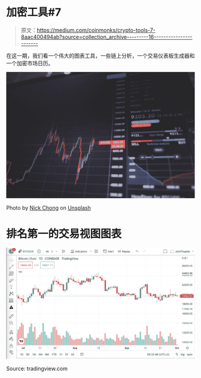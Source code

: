 # 加密工具#7

> 原文：<https://medium.com/coinmonks/crypto-tools-7-8aac400494ab?source=collection_archive---------16----------------------->

在这一期，我们看一个伟大的图表工具，一些链上分析，一个交易仪表板生成器和一个加密市场日历。

![](img/515c494e158d47501e6816ddcf044887.png)

Photo by [Nick Chong](https://unsplash.com/@nick604?utm_source=medium&utm_medium=referral) on [Unsplash](https://unsplash.com?utm_source=medium&utm_medium=referral)

# 排名第一的交易视图图表

![](img/00a77fe9c79757bf137a698167600bb4.png)

Source: tradingview.com